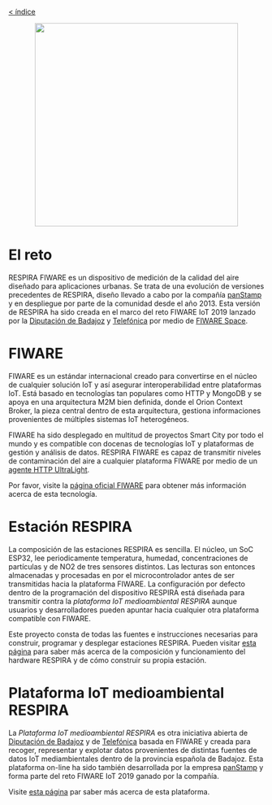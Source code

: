 [< índice](INDEX.md)

<p align="center">
<img width="400" src="http://www.panstamp.org/pictures/respira_fiware_pic08.jpg">
</p>

# El reto

RESPIRA FIWARE es un dispositivo de medición de la calidad del aire diseñado para aplicaciones urbanas. Se trata de una evolución de versiones precedentes de RESPIRA, diseño llevado a cabo por la compañía [panStamp](http://www.panstamp.com) y en despliegue por parte de la comunidad desde el año 2013. Esta versión de RESPIRA ha sido creada en el marco del reto FIWARE IoT 2019 lanzado por la [Diputación de Badajoz](https://www.dip-badajoz.es/) y [Telefónica](https://www.telefonica.com/en/) por medio de [FIWARE Space](https://www.fiware.space/).

# FIWARE

FIWARE es un estándar internacional creado para convertirse en el núcleo de cualquier solución IoT y así asegurar interoperabilidad entre plataformas IoT. Está basado en tecnologías tan populares como HTTP y MongoDB y se apoya en una arquitectura M2M bien definida, donde el Orion Context Broker, la pieza central dentro de esta arquitectura, gestiona informaciones provenientes de múltiples sistemas IoT heterogéneos.

FIWARE ha sido desplegado en multitud de proyectos Smart City por todo el mundo y es compatible con docenas de tecnologías IoT y plataformas de gestión y análisis de datos. RESPIRA FIWARE es capaz de transmitir niveles de contaminación del aire a cualquier plataforma FIWARE por medio de un [agente HTTP UltraLight](https://fiware-iotagent-ul.readthedocs.io/en/latest/usermanual/index.html).

Por favor, visite la [página oficial FIWARE](https://www.fiware.org/) para obtener más información acerca de esta tecnología.

# Estación RESPIRA

La composición de las estaciones RESPIRA es sencilla. El núcleo, un SoC ESP32, lee periodicamente temperatura, humedad, concentraciones de partículas y de NO2 de tres sensores distintos. Las lecturas son entonces almacenadas y procesadas en por el microcontrolador antes de ser transmitidas hacia la plataforma FIWARE. La configuración por defecto dentro de la programación del dispositivo RESPIRA está diseñada para transmitir contra la _plataforma IoT medioambiental RESPIRA_ aunque usuarios y desarrolladores pueden apuntar hacia cualquier otra plataforma compatible con FIWARE.

Este proyecto consta de todas las fuentes e instrucciones necesarias para construir, programar y desplegar estaciones RESPIRA. Pueden visitar [esta página](RESPIRA_STATION.md) para saber más acerca de la composición y funcionamiento del hardware RESPIRA y de cómo construir su propia estación.

# Plataforma IoT medioambiental RESPIRA

La _Plataforma IoT medioambiental RESPIRA_ es otra iniciativa abierta de [Diputación de Badajoz](https://www.dip-badajoz.es/) y de [Telefónica](https://www.telefonica.com/en/) basada en FIWARE y creada para recoger, representar y explotar datos provenientes de distintas fuentes de datos IoT mediambientales dentro de la provincia española de Badajoz. Esta plataforma on-line ha sido también desarrollada por la empresa [panStamp](http://www.panstamp.com) y forma parte del reto FIWARE IoT 2019 ganado por la compañía.

Visite [esta página](RESPIRA_PLATFORM.md) par saber más acerca de esta plataforma.

